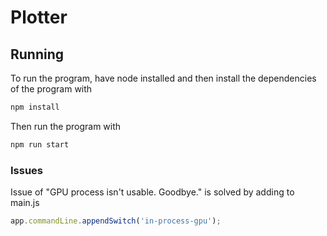 # Plotter 

## Running

To run the program, have node installed and then install the dependencies of the program with 

```bash
npm install 
```

Then run the program with 

```bash
npm run start 
```



### Issues

Issue of "GPU process isn't usable. Goodbye." is solved by adding to main.js

```javascript
app.commandLine.appendSwitch('in-process-gpu');
```

